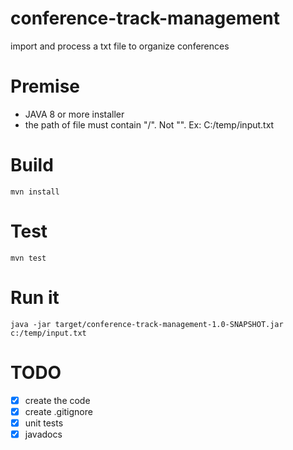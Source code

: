 # conference-track-management
import and process a txt file to organize conferences
# Premise
- JAVA 8 or more installer
- the path of file must contain "/". Not "\". Ex: C:/temp/input.txt
# Build
```
mvn install
```
# Test
```
mvn test
```
# Run it
```
java -jar target/conference-track-management-1.0-SNAPSHOT.jar c:/temp/input.txt
```
# 
# TODO
- [x] create the code
- [x] create .gitignore
- [x] unit tests
- [x] javadocs